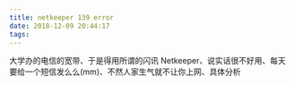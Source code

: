 ```yaml
---
title: netkeeper 139 error
date: 2018-12-09 20:44:17
tags:
---
```


大学办的电信的宽带、于是得用所谓的闪讯 Netkeeper、说实话很不好用、每天要给一个短信发么么(mm)、不然人家生气就不让你上网、具体分析